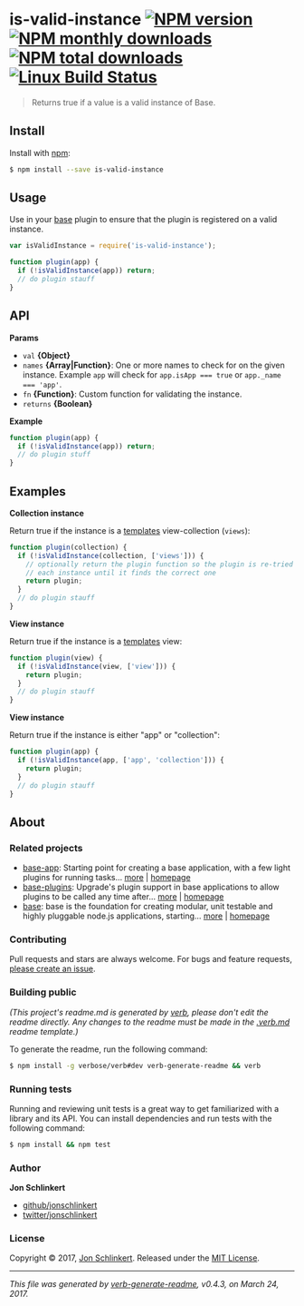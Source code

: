 # is-valid-instance [![NPM version](https://img.shields.io/npm/v/is-valid-instance.svg?style=flat)](https://www.npmjs.com/package/is-valid-instance) [![NPM monthly downloads](https://img.shields.io/npm/dm/is-valid-instance.svg?style=flat)](https://npmjs.org/package/is-valid-instance)  [![NPM total downloads](https://img.shields.io/npm/dt/is-valid-instance.svg?style=flat)](https://npmjs.org/package/is-valid-instance) [![Linux Build Status](https://img.shields.io/travis/jonschlinkert/is-valid-instance.svg?style=flat&label=Travis)](https://travis-ci.org/jonschlinkert/is-valid-instance)

> Returns true if a value is a valid instance of Base.

## Install

Install with [npm](https://www.npmjs.com/):

```sh
$ npm install --save is-valid-instance
```

## Usage

Use in your [base](https://github.com/node-base/base) plugin to ensure that the plugin is registered on a valid instance.

```js
var isValidInstance = require('is-valid-instance');

function plugin(app) {
  if (!isValidInstance(app)) return;
  // do plugin stauff
}
```

## API

**Params**

* `val` **{Object}**
* `names` **{Array|Function}**: One or more names to check for on the given instance. Example `app` will check for `app.isApp === true` or `app._name === 'app'`.
* `fn` **{Function}**: Custom function for validating the instance.
* `returns` **{Boolean}**

**Example**

```js
function plugin(app) {
  if (!isValidInstance(app)) return;
  // do plugin stuff
}
```

## Examples

**Collection instance**

Return true if the instance is a [templates](https://github.com/jonschlinkert/templates) view-collection (`views`):

```js
function plugin(collection) {
  if (!isValidInstance(collection, ['views'])) {
    // optionally return the plugin function so the plugin is re-tried on 
    // each instance until it finds the correct one
    return plugin;
  }
  // do plugin stauff
}
```

**View instance**

Return true if the instance is a [templates](https://github.com/jonschlinkert/templates) view:

```js
function plugin(view) {
  if (!isValidInstance(view, ['view'])) {
    return plugin;
  }
  // do plugin stauff
}
```

**View instance**

Return true if the instance is either "app" or "collection":

```js
function plugin(app) {
  if (!isValidInstance(app, ['app', 'collection'])) {
    return plugin;
  }
  // do plugin stauff
}
```

## About

### Related projects

* [base-app](https://www.npmjs.com/package/base-app): Starting point for creating a base application, with a few light plugins for running tasks… [more](https://github.com/node-base/base-app) | [homepage](https://github.com/node-base/base-app "Starting point for creating a base application, with a few light plugins for running tasks and writing to the file system, and a functional CLI.")
* [base-plugins](https://www.npmjs.com/package/base-plugins): Upgrade's plugin support in base applications to allow plugins to be called any time after… [more](https://github.com/node-base/base-plugins) | [homepage](https://github.com/node-base/base-plugins "Upgrade's plugin support in base applications to allow plugins to be called any time after init.")
* [base](https://www.npmjs.com/package/base): base is the foundation for creating modular, unit testable and highly pluggable node.js applications, starting… [more](https://github.com/node-base/base) | [homepage](https://github.com/node-base/base "base is the foundation for creating modular, unit testable and highly pluggable node.js applications, starting with a handful of common methods, like `set`, `get`, `del` and `use`.")

### Contributing

Pull requests and stars are always welcome. For bugs and feature requests, [please create an issue](../../issues/new).

### Building public

_(This project's readme.md is generated by [verb](https://github.com/verbose/verb-generate-readme), please don't edit the readme directly. Any changes to the readme must be made in the [.verb.md](.verb.md) readme template.)_

To generate the readme, run the following command:

```sh
$ npm install -g verbose/verb#dev verb-generate-readme && verb
```

### Running tests

Running and reviewing unit tests is a great way to get familiarized with a library and its API. You can install dependencies and run tests with the following command:

```sh
$ npm install && npm test
```

### Author

**Jon Schlinkert**

* [github/jonschlinkert](https://github.com/jonschlinkert)
* [twitter/jonschlinkert](https://twitter.com/jonschlinkert)

### License

Copyright © 2017, [Jon Schlinkert](https://github.com/jonschlinkert).
Released under the [MIT License](LICENSE).

***

_This file was generated by [verb-generate-readme](https://github.com/verbose/verb-generate-readme), v0.4.3, on March 24, 2017._
